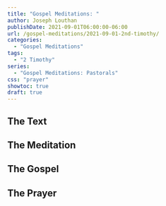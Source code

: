 ```yaml
---
title: "Gospel Meditations: "
author: Joseph Louthan
publishDate: 2021-09-01T06:00:00-06:00
url: /gospel-meditations/2021-09-01-2nd-timothy/
categories:
  - "Gospel Meditations"
tags:
  - "2 Timothy"
series:
  - "Gospel Meditations: Pastorals"
css: "prayer"
showtoc: true
draft: true
---
```


## The Text


## The Meditation


## The Gospel

## The Prayer

<div style="font-variant: small-caps;">

</div>
&nbsp;

```text

```
